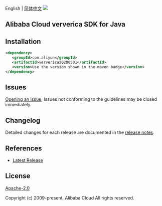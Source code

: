 English | [简体中文](README-CN.md)
![](https://aliyunsdk-pages.alicdn.com/icons/AlibabaCloud.svg)

## Alibaba Cloud ververica SDK for Java

## Installation

```xml
<dependency>
   <groupId>com.aliyun</groupId>
   <artifactId>ververica20200501</artifactId>
   <version>Use the version shown in the maven badge</version>
</dependency>
```

## Issues
[Opening an Issue](https://github.com/aliyun/alibabacloud-sdk/issues/new), Issues not conforming to the guidelines may be closed immediately.

## Changelog
Detailed changes for each release are documented in the [release notes](./ChangeLog.txt).

## References
* [Latest Release](https://github.com/aliyun/alibabacloud-sdk/tree/master/java)

## License
[Apache-2.0](http://www.apache.org/licenses/LICENSE-2.0)

Copyright (c) 2009-present, Alibaba Cloud All rights reserved.